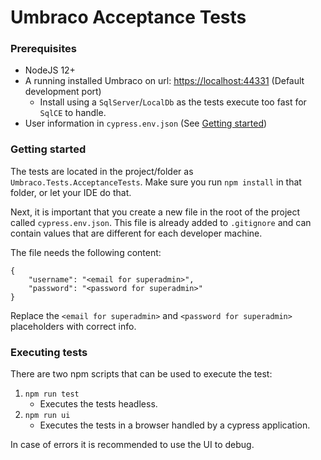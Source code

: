 # Umbraco Acceptance Tests

### Prerequisites
- NodeJS 12+
- A running installed Umbraco on url: [https://localhost:44331](https://localhost:44331) (Default development port)
   - Install using a `SqlServer`/`LocalDb` as the tests execute too fast for `SqlCE` to handle.
- User information in `cypress.env.json` (See [Getting started](#getting-started))

### Getting started
The tests are located in the project/folder as `Umbraco.Tests.AcceptanceTests`. Make sure you run `npm install` in that folder, or let your IDE do that.

Next, it is important that you create a new file in the root of the project called `cypress.env.json`.
This file is already added to `.gitignore` and can contain values that are different for each developer machine.

The file needs the following content:
```
{
    "username": "<email for superadmin>",
    "password": "<password for superadmin>"
}
```
Replace the `<email for superadmin>` and `<password for superadmin>` placeholders with correct info.



### Executing tests
There are two npm scripts that can be used to execute the test:

1. `npm run test`
   - Executes the tests headless.
1. `npm run ui`
   - Executes the tests in a browser handled by a cypress application.

 In case of errors it is recommended to use the UI to debug.
